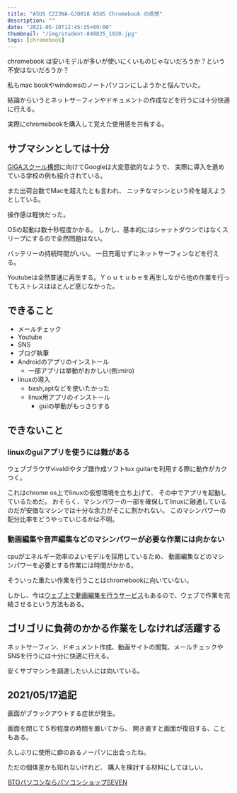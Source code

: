 ```yaml
---
title: "ASUS C223NA-GJ0018 ASUS Chromebook の感想"
description: ""
date: "2021-05-10T12:45:35+09:00"
thumbnail: "/img/student-849825_1920.jpg"
tags: [chromebook]
---
```

chromebook は安いモデルが多いが使いにくいものじゃないだろうか？という不安はないだろうか？

私もmac bookやwindowsのノートパソコンにしようかと悩んでいた。

結論からいうとネットサーフィンやドキュメントの作成などを行うには十分快適に行える。

実際にchromebookを購入して覚えた使用感を共有する。
## サブマシンとしては十分
[GIGAスクール構想](https://edu.google.com/intl/ja/giga-school-plan/)に向けてGoogleは大変意欲的なようで、
実際に導入を進めている学校の例も紹介されている。

また出荷台数でMacを超えたとも言われ、
ニッチなマシンという枠を越えようとしている。

操作感は軽快だった。

OSの起動は数十秒程度かかる。
しかし、基本的にはシャットダウンではなくスリープにするので全然問題はない。

バッテリーの持続時間がいい。
一日充電せずにネットサーフィンなどを行える。

Youtubeは全然普通に再生する。Ｙｏｕｔｕｂｅを再生しながら他の作業を行ってもストレスはほとんど感じなかった。
## できること
- メールチェック
- Youtube
- SNS
- ブログ執筆
- Androidのアプリのインストール
  - 一部アプリは挙動がおかしい(例:miro)
- linuxの導入
  - bash,aptなどを使いたかった
  - linux用アプリのインストール
    - guiの挙動がもっさりする


## できないこと
### linuxのguiアプリを使うには難がある
ウェブブラウザvivaldiやタブ譜作成ソフトtux guitarを利用する際に動作がカクつく。

これはchrome os上でlinuxの仮想環境を立ち上げて、
その中でアプリを起動しているためだ。
おそらく、マシンパワーの一部を確保してlinuxに融通しているのだが安価なマシンでは十分な余力がそこに割かれない。
このマシンパワーの配分比率をどうやっていじるかは不明。

### 動画編集や音声編集などのマシンパワーが必要な作業には向かない
cpuがエネルギー効率のよいモデルを採用しているため、
動画編集などのマシンパワーを必要とする作業には時間がかかる。

そういった重たい作業を行うことはchromebookに向いていない。

しかし、今は[ウェブ上で動画編集を行うサービス](https://app.clipchamp.com/)もあるので、ウェブで作業を完結させるという方法もある。

## ゴリゴリに負荷のかかる作業をしなければ活躍する
ネットサーフィン、ドキュメント作成、動画サイトの閲覧、メールチェックやSNSを行うには十分に快適に行える。

安くサブマシンを調達したい人には向いている。

## 2021/05/17追記
画面がブラックアウトする症状が発生。

画面を閉じて５秒程度の時間を置いてから、
開き直すと画面が復旧する、こともある。

久しぶりに使用に癖のあるノーパソに出会ったね。

ただの個体差かも知れないけれど、
購入を検討する材料にしてほしい。

<a href="//ck.jp.ap.valuecommerce.com/servlet/referral?sid=3563352&pid=887689136" rel="nofollow"><img src="//ad.jp.ap.valuecommerce.com/servlet/gifbanner?sid=3563352&pid=887689136" height="1" width="1" border="0">BTOパソコンならパソコンショップSEVEN</a>